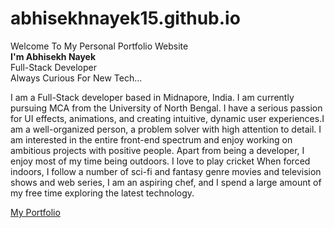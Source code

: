 # abhisekhnayek15.github.io
Welcome To My Personal Portfolio Website<br>
<strong>I'm Abhisekh Nayek</strong><br>
Full-Stack Developer<br>
Always Curious For New Tech...<br>
<p style=justify>I am a Full-Stack developer based in Midnapore, India. I am currently pursuing MCA from the University of North Bengal. I have a serious passion for UI effects, animations, and creating intuitive, dynamic user experiences.I am a well-organized person, a problem solver with high attention to detail. I am interested in the entire front-end spectrum and enjoy working on ambitious projects with positive people.
Apart from being a developer, I enjoy most of my time being outdoors. I love to play cricket When forced indoors, I follow a number of sci-fi and fantasy genre movies and television shows and web series, I am an aspiring chef, and I spend a large amount of my free time exploring the latest technology.</p>
<a href = https://abhisekhnayek.github.io/15/>My Portfolio</a>
